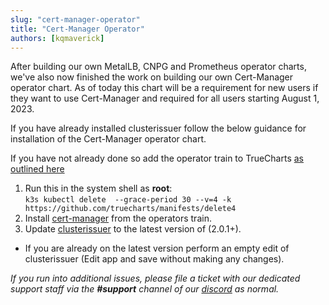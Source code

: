 ```yaml
---
slug: "cert-manager-operator"
title: "Cert-Manager Operator"
authors: [kqmaverick]
---
```


After building our own MetalLB, CNPG and Prometheus operator charts, we've also now finished the work on building our own Cert-Manager operator chart. As of today this chart will be a requirement for new users if they want to use Cert-Manager and required for all users starting August 1, 2023.

If you have already installed clusterissuer follow the below guidance for installation of the Cert-Manager operator chart.

If you have not already done so add the operator train to TrueCharts [as outlined here](https://truecharts.org/manual/SCALE/guides/getting-started#adding-truecharts)

1. Run this in the system shell as **root**: <br />
   `k3s kubectl delete  --grace-period 30 --v=4 -k https://github.com/truecharts/manifests/delete4`
2. Install [cert-manager](https://truecharts.org/charts/operators/cert-manager/) from the operators train.
3. Update [clusterissuer](https://truecharts.org/charts/enterprise/clusterissuer/) to the latest version of (2.0.1+).

- If you are already on the latest version perform an empty edit of clusterissuer (Edit app and save without making any changes).

_If you run into additional issues, please file a ticket with our dedicated support staff via the **#support** channel of our [discord](https://discord.gg/tVsPTHWTtr) as normal._
